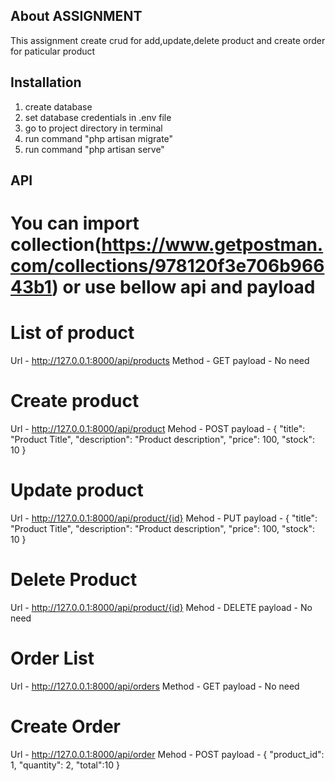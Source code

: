 ## About ASSIGNMENT

This assignment create crud for add,update,delete product and create order for paticular product

## Installation
1. create database
2. set database credentials in .env file
3. go to project directory in terminal
4. run command "php artisan migrate"
5. run command "php artisan serve"

## API 
# You can import collection(https://www.getpostman.com/collections/978120f3e706b96643b1) or use bellow api and payload

# List of product
Url - http://127.0.0.1:8000/api/products
Method - GET
payload - No need

# Create product
Url - http://127.0.0.1:8000/api/product
Mehod - POST
payload - {
    "title": "Product Title",
    "description": "Product description",
    "price": 100,
    "stock": 10
}

# Update product
Url - http://127.0.0.1:8000/api/product/{id}
Mehod - PUT
payload - {
    "title": "Product Title",
    "description": "Product description",
    "price": 100,
    "stock": 10
}

# Delete Product
Url - http://127.0.0.1:8000/api/product/{id}
Mehod - DELETE
payload - No need

# Order List
Url - http://127.0.0.1:8000/api/orders
Method - GET
payload - No need

# Create Order
Url - http://127.0.0.1:8000/api/order
Mehod - POST
payload - {
    "product_id": 1,
    "quantity": 2,
    "total":10
}